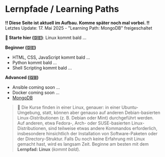 # Lernpfade / Learning Paths

**!! Diese Seite ist aktuell im Aufbau. Komme später noch mal vorbei. !!** <br>
Letztes Update: 17. Mai 2025 - "Learning Path: MongoDB" freigeschaltet

**🛫 Starte hier (🇩🇪)**: Linux kommt bald ...

**Beginner (🇩🇪)**
- HTML, CSS, JavaScript kommt bald ...
- Python kommt bald ...
- Shell Scripting kommt bald ...

**Advanced (🇬🇧)**
- Ansible coming soon ...
- Docker coming soon ...
- [MongoDB](https://github.com/tims-computer-academy/mongodb)

> 🐧 Die Kurse finden in einer Linux, genauer: in einer Ubuntu-Umgebung, statt, können aber genauso auf anderen Debian-basierten Linux-Distributionen (z. B. Debian oder Mint) durchgeführt werden. Auf anderen, etwa Fedora-, Arch- oder SUSE-basierten Linux-Distributionen, sind teilweise etwas andere Kommandos erforderlich, insbesondere hinsichtlich der Installation von Software-Paketen oder der Directory-Struktur. Falls Du noch keine Erfahrung mit Linux gemacht hast, wird es langsam Zeit. Beginne am besten mit dem **Lernpfad: Linux** (<i>kommt bald</i>).<br>
